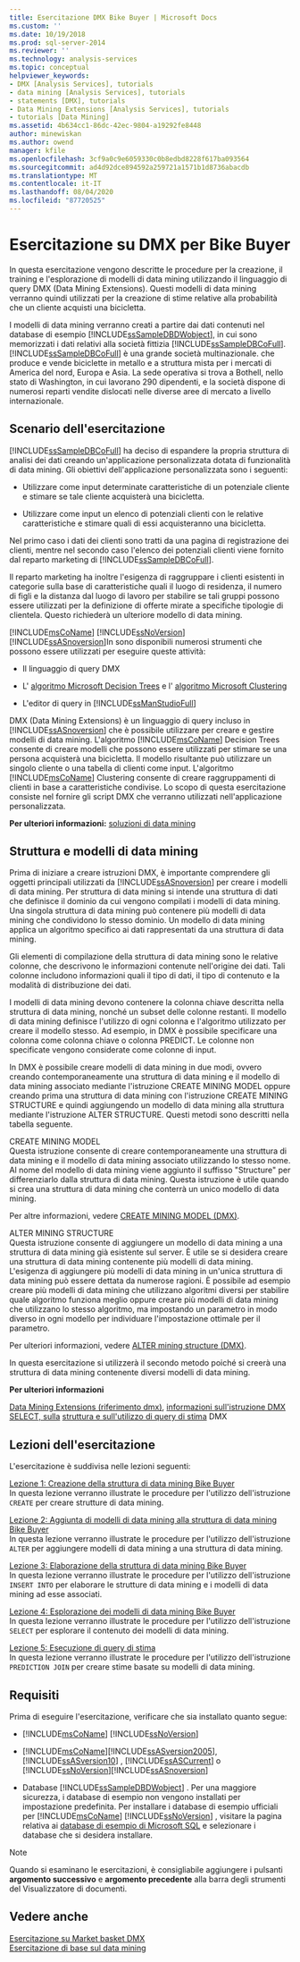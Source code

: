 ```yaml
---
title: Esercitazione DMX Bike Buyer | Microsoft Docs
ms.custom: ''
ms.date: 10/19/2018
ms.prod: sql-server-2014
ms.reviewer: ''
ms.technology: analysis-services
ms.topic: conceptual
helpviewer_keywords:
- DMX [Analysis Services], tutorials
- data mining [Analysis Services], tutorials
- statements [DMX], tutorials
- Data Mining Extensions [Analysis Services], tutorials
- tutorials [Data Mining]
ms.assetid: 4b634cc1-86dc-42ec-9804-a19292fe8448
author: minewiskan
ms.author: owend
manager: kfile
ms.openlocfilehash: 3cf9a0c9e6059330c0b8edbd8228f617ba093564
ms.sourcegitcommit: ad4d92dce894592a259721a1571b1d8736abacdb
ms.translationtype: MT
ms.contentlocale: it-IT
ms.lasthandoff: 08/04/2020
ms.locfileid: "87720525"
---
```

# <a name="bike-buyer-dmx-tutorial"></a>Esercitazione su DMX per Bike Buyer
  In questa esercitazione vengono descritte le procedure per la creazione, il training e l'esplorazione di modelli di data mining utilizzando il linguaggio di query DMX (Data Mining Extensions). Questi modelli di data mining verranno quindi utilizzati per la creazione di stime relative alla probabilità che un cliente acquisti una bicicletta.  
  
 I modelli di data mining verranno creati a partire dai dati contenuti nel database di esempio [!INCLUDE[ssSampleDBDWobject](../includes/sssampledbdwobject-md.md)], in cui sono memorizzati i dati relativi alla società fittizia [!INCLUDE[ssSampleDBCoFull](../includes/sssampledbcofull-md.md)]. [!INCLUDE[ssSampleDBCoFull](../includes/sssampledbcofull-md.md)] è una grande società multinazionale. che produce e vende biciclette in metallo e a struttura mista per i mercati di America del nord, Europa e Asia. La sede operativa si trova a Bothell, nello stato di Washington, in cui lavorano 290 dipendenti, e la società dispone di numerosi reparti vendite dislocati nelle diverse aree di mercato a livello internazionale.  
  
## <a name="tutorial-scenario"></a>Scenario dell'esercitazione  
 [!INCLUDE[ssSampleDBCoFull](../includes/sssampledbcofull-md.md)] ha deciso di espandere la propria struttura di analisi dei dati creando un'applicazione personalizzata dotata di funzionalità di data mining. Gli obiettivi dell'applicazione personalizzata sono i seguenti:  
  
-   Utilizzare come input determinate caratteristiche di un potenziale cliente e stimare se tale cliente acquisterà una bicicletta.  
  
-   Utilizzare come input un elenco di potenziali clienti con le relative caratteristiche e stimare quali di essi acquisteranno una bicicletta.  
  
 Nel primo caso i dati dei clienti sono tratti da una pagina di registrazione dei clienti, mentre nel secondo caso l'elenco dei potenziali clienti viene fornito dal reparto marketing di [!INCLUDE[ssSampleDBCoFull](../includes/sssampledbcofull-md.md)].  
  
 Il reparto marketing ha inoltre l'esigenza di raggruppare i clienti esistenti in categorie sulla base di caratteristiche quali il luogo di residenza, il numero di figli e la distanza dal luogo di lavoro per stabilire se tali gruppi possono essere utilizzati per la definizione di offerte mirate a specifiche tipologie di clientela. Questo richiederà un ulteriore modello di data mining.  
  
 [!INCLUDE[msCoName](../includes/msconame-md.md)] [!INCLUDE[ssNoVersion](../includes/ssnoversion-md.md)] [!INCLUDE[ssASnoversion](../includes/ssasnoversion-md.md)]In    sono disponibili numerosi strumenti che possono essere utilizzati per eseguire queste attività:  
  
-   Il linguaggio di query DMX  
  
-   L' [algoritmo Microsoft Decision Trees](../../2014/analysis-services/data-mining/microsoft-decision-trees-algorithm.md) e l' [algoritmo Microsoft Clustering](../../2014/analysis-services/data-mining/microsoft-clustering-algorithm.md)  
  
-   L'editor di query in [!INCLUDE[ssManStudioFull](../includes/ssmanstudiofull-md.md)]  
  
 DMX (Data Mining Extensions) è un linguaggio di query incluso in [!INCLUDE[ssASnoversion](../includes/ssasnoversion-md.md)] che è possibile utilizzare per creare e gestire modelli di data mining. L'algoritmo [!INCLUDE[msCoName](../includes/msconame-md.md)] Decision Trees consente di creare modelli che possono essere utilizzati per stimare se una persona acquisterà una bicicletta. Il modello risultante può utilizzare un singolo cliente o una tabella di clienti come input. L'algoritmo [!INCLUDE[msCoName](../includes/msconame-md.md)] Clustering consente di creare raggruppamenti di clienti in base a caratteristiche condivise. Lo scopo di questa esercitazione consiste nel fornire gli script DMX che verranno utilizzati nell'applicazione personalizzata.  
  
 **Per ulteriori informazioni:** [soluzioni di data mining](../../2014/analysis-services/data-mining/data-mining-solutions.md)  
  
## <a name="mining-structure-and-mining-models"></a>Struttura e modelli di data mining  
 Prima di iniziare a creare istruzioni DMX, è importante comprendere gli oggetti principali utilizzati da [!INCLUDE[ssASnoversion](../includes/ssasnoversion-md.md)] per creare i modelli di data mining. Per struttura di data mining si intende una struttura di dati che definisce il dominio da cui vengono compilati i modelli di data mining. Una singola struttura di data mining può contenere più modelli di data mining che condividono lo stesso dominio. Un modello di data mining applica un algoritmo specifico ai dati rappresentati da una struttura di data mining.  
  
 Gli elementi di compilazione della struttura di data mining sono le relative colonne, che descrivono le informazioni contenute nell'origine dei dati. Tali colonne includono informazioni quali il tipo di dati, il tipo di contenuto e la modalità di distribuzione dei dati.  
  
 I modelli di data mining devono contenere la colonna chiave descritta nella struttura di data mining, nonché un subset delle colonne restanti. Il modello di data mining definisce l'utilizzo di ogni colonna e l'algoritmo utilizzato per creare il modello stesso. Ad esempio, in DMX è possibile specificare una colonna come colonna chiave o colonna PREDICT. Le colonne non specificate vengono considerate come colonne di input.  
  
 In DMX è possibile creare modelli di data mining in due modi, ovvero creando contemporaneamente una struttura di data mining e il modello di data mining associato mediante l'istruzione CREATE MINING MODEL oppure creando prima una struttura di data mining con l'istruzione CREATE MINING STRUCTURE e quindi aggiungendo un modello di data mining alla struttura mediante l'istruzione ALTER STRUCTURE. Questi metodi sono descritti nella tabella seguente.  
  
 CREATE MINING MODEL  
 Questa istruzione consente di creare contemporaneamente una struttura di data mining e il modello di data mining associato utilizzando lo stesso nome. Al nome del modello di data mining viene aggiunto il suffisso "Structure" per differenziarlo dalla struttura di data mining. Questa istruzione è utile quando si crea una struttura di data mining che conterrà un unico modello di data mining.  
  
 Per altre informazioni, vedere [CREATE MINING MODEL &#40;DMX&#41;](/sql/dmx/create-mining-model-dmx).  
  
 ALTER MINING STRUCTURE  
 Questa istruzione consente di aggiungere un modello di data mining a una struttura di data mining già esistente sul server. È utile se si desidera creare una struttura di data mining contenente più modelli di data mining. L'esigenza di aggiungere più modelli di data mining in un'unica struttura di data mining può essere dettata da numerose ragioni. È possibile ad esempio creare più modelli di data mining che utilizzano algoritmi diversi per stabilire quale algoritmo funziona meglio oppure creare più modelli di data mining che utilizzano lo stesso algoritmo, ma impostando un parametro in modo diverso in ogni modello per individuare l'impostazione ottimale per il parametro.  
  
 Per ulteriori informazioni, vedere [ALTER mining structure &#40;DMX&#41;](/sql/dmx/alter-mining-structure-dmx?view=sql-server-2016).  
  
 In questa esercitazione si utilizzerà il secondo metodo poiché si creerà una struttura di data mining contenente diversi modelli di data mining.  
  
 **Per ulteriori informazioni**  
  
 [Data Mining Extensions &#40;riferimento dmx&#41;](/sql/dmx/data-mining-extensions-dmx-reference), [informazioni sull'istruzione DMX SELECT, sulla](/sql/dmx/understanding-the-dmx-select-statement) [struttura e sull'utilizzo di query di stima](/sql/dmx/structure-and-usage-of-dmx-prediction-queries) DMX  
  
## <a name="what-you-will-learn"></a>Lezioni dell'esercitazione  
 L'esercitazione è suddivisa nelle lezioni seguenti:  
  
 [Lezione 1: Creazione della struttura di data mining Bike Buyer](../../2014/tutorials/lesson-1-creating-the-bike-buyer-mining-structure.md)  
 In questa lezione verranno illustrate le procedure per l'utilizzo dell'istruzione `CREATE` per creare strutture di data mining.  
  
 [Lezione 2: Aggiunta di modelli di data mining alla struttura di data mining Bike Buyer](../../2014/tutorials/lesson-2-adding-mining-models-to-the-bike-buyer-mining-structure.md)  
 In questa lezione verranno illustrate le procedure per l'utilizzo dell'istruzione `ALTER` per aggiungere modelli di data mining a una struttura di data mining.  
  
 [Lezione 3: Elaborazione della struttura di data mining Bike Buyer](../../2014/tutorials/lesson-3-processing-the-bike-buyer-mining-structure.md)  
 In questa lezione verranno illustrate le procedure per l'utilizzo dell'istruzione `INSERT INTO` per elaborare le strutture di data mining e i modelli di data mining ad esse associati.  
  
 [Lezione 4: Esplorazione dei modelli di data mining Bike Buyer](../../2014/tutorials/lesson-4-browsing-the-bike-buyer-mining-models.md)  
 In questa lezione verranno illustrate le procedure per l'utilizzo dell'istruzione `SELECT` per esplorare il contenuto dei modelli di data mining.  
  
 [Lezione 5: Esecuzione di query di stima](../../2014/tutorials/lesson-5-executing-prediction-queries.md)  
 In questa lezione verranno illustrate le procedure per l'utilizzo dell'istruzione `PREDICTION JOIN` per creare stime basate su modelli di data mining.  
  
## <a name="requirements"></a>Requisiti  
 Prima di eseguire l'esercitazione, verificare che sia installato quanto segue:  
  
-   [!INCLUDE[msCoName](../includes/msconame-md.md)] [!INCLUDE[ssNoVersion](../includes/ssnoversion-md.md)]  
  
-   [!INCLUDE[msCoName](../includes/msconame-md.md)][!INCLUDE[ssASversion2005](../includes/ssasversion2005-md.md)], [!INCLUDE[ssASversion10](../includes/ssasversion10-md.md)] , [!INCLUDE[ssASCurrent](../includes/ssascurrent-md.md)] o [!INCLUDE[ssNoVersion](../includes/ssnoversion-md.md)][!INCLUDE[ssASnoversion](../includes/ssasnoversion-md.md)]  
  
-   Database [!INCLUDE[ssSampleDBDWobject](../includes/sssampledbdwobject-md.md)] . Per una maggiore sicurezza, i database di esempio non vengono installati per impostazione predefinita. Per installare i database di esempio ufficiali per [!INCLUDE[msCoName](../includes/msconame-md.md)] [!INCLUDE[ssNoVersion](../includes/ssnoversion-md.md)] , visitare la pagina relativa ai [database di esempio di Microsoft SQL](https://go.microsoft.com/fwlink/?LinkId=88417) e selezionare i database che si desidera installare.  
  
> [!NOTE]  
>  Quando si esaminano le esercitazioni, è consigliabile aggiungere i pulsanti **argomento successivo** e **argomento precedente** alla barra degli strumenti del Visualizzatore di documenti.  
  
## <a name="see-also"></a>Vedere anche  
 [Esercitazione su Market basket DMX](../../2014/tutorials/market-basket-dmx-tutorial.md)   
 [Esercitazione di base sul data mining](../../2014/tutorials/basic-data-mining-tutorial.md)  
  
  
